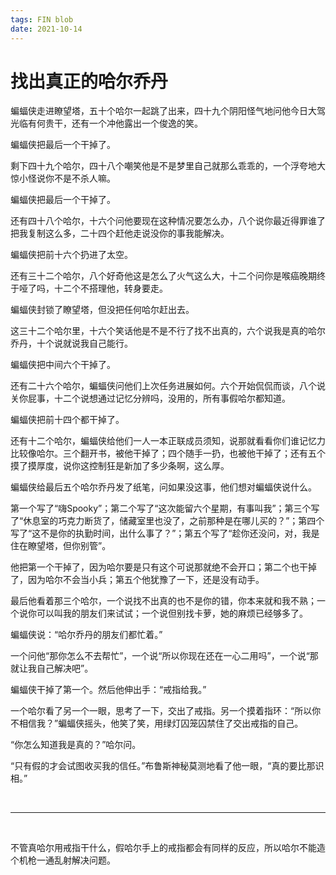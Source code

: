 ```yaml
---
tags: FIN blob
date: 2021-10-14
---
```


# 找出真正的哈尔乔丹

蝙蝠侠走进瞭望塔，五十个哈尔一起跳了出来，四十九个阴阳怪气地问他今日大驾光临有何贵干，还有一个冲他露出一个俊逸的笑。

蝙蝠侠把最后一个干掉了。

剩下四十九个哈尔，四十八个嘲笑他是不是梦里自己就那么乖乖的，一个浮夸地大惊小怪说你不是不杀人嘛。

蝙蝠侠把最后一个干掉了。

还有四十八个哈尔，十六个问他要现在这种情况要怎么办，八个说你最近得罪谁了把我复制这么多，二十四个赶他走说没你的事我能解决。

蝙蝠侠把前十六个扔进了太空。

还有三十二个哈尔，八个好奇他这是怎么了火气这么大，十二个问你是喉癌晚期终于哑了吗，十二个不搭理他，转身要走。

蝙蝠侠封锁了瞭望塔，但没把任何哈尔赶出去。

这三十二个哈尔里，十六个笑话他是不是不行了找不出真的，六个说我是真的哈尔乔丹，十个说就说我自己能行。

蝙蝠侠把中间六个干掉了。

还有二十六个哈尔，蝙蝠侠问他们上次任务进展如何。六个开始侃侃而谈，八个说关你屁事，十二个说想通过记忆分辨吗，没用的，所有事假哈尔都知道。

蝙蝠侠把前十四个都干掉了。

还有十二个哈尔，蝙蝠侠给他们一人一本正联成员须知，说那就看看你们谁记忆力比较像哈尔。三个翻开书，被他干掉了；四个随手一扔，也被他干掉了；还有五个摸了摸厚度，说你这控制狂是新加了多少条啊，这么厚。

蝙蝠侠给最后五个哈尔乔丹发了纸笔，问如果没这事，他们想对蝙蝠侠说什么。

第一个写了“嗨Spooky”；第二个写了“这次能留六个星期，有事叫我”；第三个写了“休息室的巧克力断货了，储藏室里也没了，之前那种是在哪儿买的？”；第四个写了“这不是你的执勤时间，出什么事了？”；第五个写了“趁你还没问，对，我是住在瞭望塔，但你别管”。

他把第一个干掉了，因为哈尔要是只有这个可说那就绝不会开口；第二个也干掉了，因为哈尔不会当小兵；第五个他犹豫了一下，还是没有动手。

最后他看着那三个哈尔，一个说找不出真的也不是你的错，你本来就和我不熟；一个说你可以叫我的朋友们来试试；一个说但别找卡萝，她的麻烦已经够多了。

蝙蝠侠说：“哈尔乔丹的朋友们都忙着。”

一个问他“那你怎么不去帮忙”，一个说“所以你现在还在一心二用吗”，一个说“那就让我自己解决吧”。

蝙蝠侠干掉了第一个。然后他伸出手：“戒指给我。”

一个哈尔看了另一个一眼，思考了一下，交出了戒指。另一个摸着指环：“所以你不相信我？”蝙蝠侠摇头，他笑了笑，用绿灯囚笼囚禁住了交出戒指的自己。

“你怎么知道我是真的？”哈尔问。

“只有假的才会试图收买我的信任。”布鲁斯神秘莫测地看了他一眼，“真的要比那识相。”

<br>

------

<br>

不管真哈尔用戒指干什么，假哈尔手上的戒指都会有同样的反应，所以哈尔不能造个机枪一通乱射解决问题。
